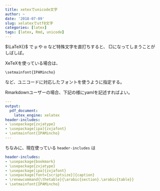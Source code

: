 ```yaml
---
title: xetexでunicode文字
author: ~
date: '2018-07-09'
slug: xelatexでutf8文字
categories: [latex]
tags: [latex, Rmd, unicode]
---
```


$\LaTeX{}$ で μ や α など特殊文字を直打ちすると、
□になってしまうことがしばしば。

XeTeXを使っている場合は、

`\setmainfont{IPAMincho}`

など、ユニコードに対応したフォントを使うように指定する。

Rmarkdownユーザーの場合、下記の様にyamlを記述すればよい。

```yaml
---
output:
  pdf_document:
    latex_engine: xelatex
header-includes:
- \usepackage{zxjatype}
- \usepackage[ipa]{zxjafont}
- \setmainfont{IPAMincho}
---
```

ちなみに、現在使っている `header-includes` は

```yaml
header-includes:
- \usepackage{bookmark}
- \usepackage{zxjatype}
- \usepackage[ipa]{zxjafont}
- \usepackage[font={scriptsize}]{caption}
- \renewcommand{\thetable}{\arabic{section}.\arabic{table}}
- \setmainfont{IPAMincho}
```

